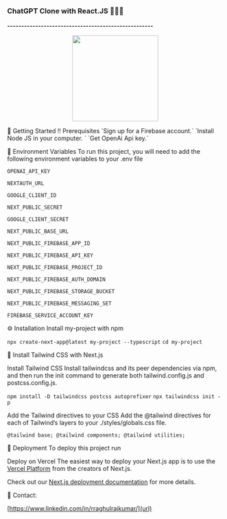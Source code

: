 ### ChatGPT Clone with React.JS 🦖🦖🦖
**----------------------------------------------------**
<p align="center">
<img src="https://upload.wikimedia.org/wikipedia/commons/thumb/0/04/ChatGPT_logo.svg/1200px-ChatGPT_logo.svg.png" width="200" height="200">
</p>
🧰 Getting Started
‼️ Prerequisites
`Sign up for a Firebase account.`
`Install Node JS in your computer. `
`Get OpenAi Api key.`


🔑 Environment Variables
To run this project, you will need to add the following environment variables to your .env file

`OPENAI_API_KEY`

`NEXTAUTH_URL`

`GOOGLE_CLIENT_ID`

`NEXT_PUBLIC_SECRET`

`GOOGLE_CLIENT_SECRET`

`NEXT_PUBLIC_BASE_URL`

`NEXT_PUBLIC_FIREBASE_APP_ID`

`NEXT_PUBLIC_FIREBASE_API_KEY`

`NEXT_PUBLIC_FIREBASE_PROJECT_ID`

`NEXT_PUBLIC_FIREBASE_AUTH_DOMAIN`

`NEXT_PUBLIC_FIREBASE_STORAGE_BUCKET`

`NEXT_PUBLIC_FIREBASE_MESSAGING_SET`

`FIREBASE_SERVICE_ACCOUNT_KEY`

⚙️ Installation
Install my-project with npm

`npx create-next-app@latest my-project --typescript`
`cd my-project`

🧪 Install Tailwind CSS with Next.js

Install Tailwind CSS
Install tailwindcss and its peer dependencies via npm, and then run the init command to generate both tailwind.config.js and postcss.config.js.

`npm install -D tailwindcss postcss autoprefixer`
`npx tailwindcss init -p`

Add the Tailwind directives to your CSS
Add the @tailwind directives for each of Tailwind’s layers to your ./styles/globals.css file.

`@tailwind base;
@tailwind components;
@tailwind utilities;`

🚩 Deployment
To deploy this project run

Deploy on Vercel
The easiest way to deploy your Next.js app is to use the [Vercel Platform](https://vercel.com/new?utm_medium=default-template&filter=next.js&utm_source=create-next-app&utm_campaign=create-next-app-readme) from the creators of Next.js.

Check out our [Next.js deployment documentation](https://nextjs.org/docs/deployment) for more details.

🤝 Contact:

[https://www.linkedin.com/in/rraghulrajkumar/](url)
